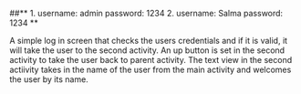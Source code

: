 ##** 1. username: admin 
password: 1234
 2. username: Salma
password: 1234
**



A simple log in screen that checks the users credentials and if it is valid, it will take the user to the second activity. 
An up button is set in the second activity to take the user back to parent activity. 
The text view in the second actiivity takes in the name of the user from the main activity and welcomes the user by its name. 
